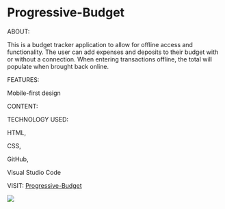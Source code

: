 # Progressive-Budget

ABOUT:

This is a budget tracker application to allow for offline access and functionality. The user can add expenses and deposits to their budget with or without a connection. When entering transactions offline, the total will populate when brought back online.

FEATURES:

Mobile-first design

CONTENT:

TECHNOLOGY USED:

HTML,

CSS,

GitHub,

Visual Studio Code

VISIT: <a href="https://nameless-fjord-59053.herokuapp.com/" target="_blank">Progressive-Budget</a>

<img src="./Assets/images/.png">

